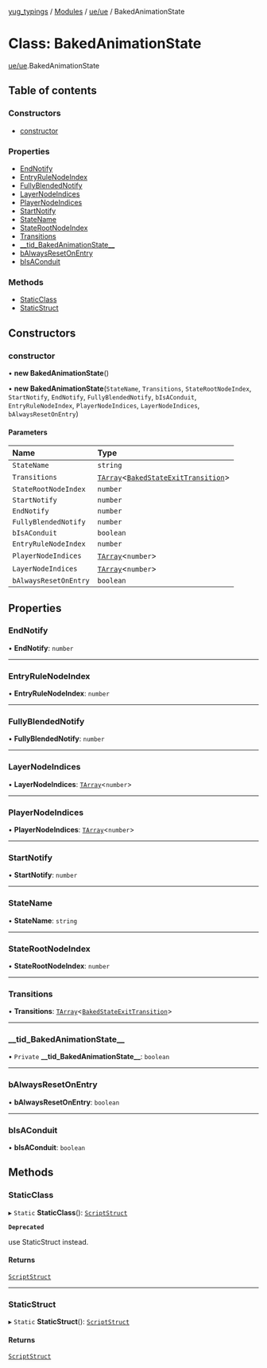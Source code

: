 [yug_typings](../README.md) / [Modules](../modules.md) / [ue/ue](../modules/ue_ue.md) / BakedAnimationState

# Class: BakedAnimationState

[ue/ue](../modules/ue_ue.md).BakedAnimationState

## Table of contents

### Constructors

- [constructor](ue_ue.BakedAnimationState.md#constructor)

### Properties

- [EndNotify](ue_ue.BakedAnimationState.md#endnotify)
- [EntryRuleNodeIndex](ue_ue.BakedAnimationState.md#entryrulenodeindex)
- [FullyBlendedNotify](ue_ue.BakedAnimationState.md#fullyblendednotify)
- [LayerNodeIndices](ue_ue.BakedAnimationState.md#layernodeindices)
- [PlayerNodeIndices](ue_ue.BakedAnimationState.md#playernodeindices)
- [StartNotify](ue_ue.BakedAnimationState.md#startnotify)
- [StateName](ue_ue.BakedAnimationState.md#statename)
- [StateRootNodeIndex](ue_ue.BakedAnimationState.md#staterootnodeindex)
- [Transitions](ue_ue.BakedAnimationState.md#transitions)
- [\_\_tid\_BakedAnimationState\_\_](ue_ue.BakedAnimationState.md#__tid_bakedanimationstate__)
- [bAlwaysResetOnEntry](ue_ue.BakedAnimationState.md#balwaysresetonentry)
- [bIsAConduit](ue_ue.BakedAnimationState.md#bisaconduit)

### Methods

- [StaticClass](ue_ue.BakedAnimationState.md#staticclass)
- [StaticStruct](ue_ue.BakedAnimationState.md#staticstruct)

## Constructors

### constructor

• **new BakedAnimationState**()

• **new BakedAnimationState**(`StateName`, `Transitions`, `StateRootNodeIndex`, `StartNotify`, `EndNotify`, `FullyBlendedNotify`, `bIsAConduit`, `EntryRuleNodeIndex`, `PlayerNodeIndices`, `LayerNodeIndices`, `bAlwaysResetOnEntry`)

#### Parameters

| Name | Type |
| :------ | :------ |
| `StateName` | `string` |
| `Transitions` | [`TArray`](../interfaces/ue_puerts.TArray.md)<[`BakedStateExitTransition`](ue_ue.BakedStateExitTransition.md)\> |
| `StateRootNodeIndex` | `number` |
| `StartNotify` | `number` |
| `EndNotify` | `number` |
| `FullyBlendedNotify` | `number` |
| `bIsAConduit` | `boolean` |
| `EntryRuleNodeIndex` | `number` |
| `PlayerNodeIndices` | [`TArray`](../interfaces/ue_puerts.TArray.md)<`number`\> |
| `LayerNodeIndices` | [`TArray`](../interfaces/ue_puerts.TArray.md)<`number`\> |
| `bAlwaysResetOnEntry` | `boolean` |

## Properties

### EndNotify

• **EndNotify**: `number`

___

### EntryRuleNodeIndex

• **EntryRuleNodeIndex**: `number`

___

### FullyBlendedNotify

• **FullyBlendedNotify**: `number`

___

### LayerNodeIndices

• **LayerNodeIndices**: [`TArray`](../interfaces/ue_puerts.TArray.md)<`number`\>

___

### PlayerNodeIndices

• **PlayerNodeIndices**: [`TArray`](../interfaces/ue_puerts.TArray.md)<`number`\>

___

### StartNotify

• **StartNotify**: `number`

___

### StateName

• **StateName**: `string`

___

### StateRootNodeIndex

• **StateRootNodeIndex**: `number`

___

### Transitions

• **Transitions**: [`TArray`](../interfaces/ue_puerts.TArray.md)<[`BakedStateExitTransition`](ue_ue.BakedStateExitTransition.md)\>

___

### \_\_tid\_BakedAnimationState\_\_

• `Private` **\_\_tid\_BakedAnimationState\_\_**: `boolean`

___

### bAlwaysResetOnEntry

• **bAlwaysResetOnEntry**: `boolean`

___

### bIsAConduit

• **bIsAConduit**: `boolean`

## Methods

### StaticClass

▸ `Static` **StaticClass**(): [`ScriptStruct`](ue_ue.ScriptStruct.md)

**`Deprecated`**

use StaticStruct instead.

#### Returns

[`ScriptStruct`](ue_ue.ScriptStruct.md)

___

### StaticStruct

▸ `Static` **StaticStruct**(): [`ScriptStruct`](ue_ue.ScriptStruct.md)

#### Returns

[`ScriptStruct`](ue_ue.ScriptStruct.md)
